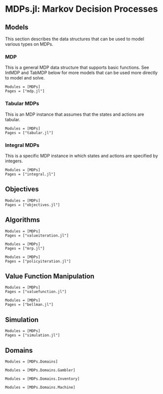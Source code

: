 MDPs.jl: Markov Decision Processes
==================================

## Models

This section describes the data structures that can be used to model various types on MDPs.

### MDP

This is a general MDP data structure that supports basic functions. See IntMDP and TabMDP below for more models that can be used more directly to model and solve.

```@autodocs
Modules = [MDPs]
Pages = ["mdp.jl"]
```

### Tabular MDPs

This is an MDP instance that assumes that the states and actions are tabular. 

```@autodocs
Modules = [MDPs]
Pages = ["tabular.jl"]
```

### Integral MDPs

This is a specific MDP instance in which states and actions are specified by integers. 

```@autodocs
Modules = [MDPs]
Pages = ["integral.jl"]
```

## Objectives


```@autodocs
Modules = [MDPs]
Pages = ["objectives.jl"]
```

## Algorithms

```@autodocs
Modules = [MDPs]
Pages = ["valueiteration.jl"]
```

```@autodocs
Modules = [MDPs]
Pages = ["mrp.jl"]
```

```@autodocs
Modules = [MDPs]
Pages = ["policyiteration.jl"]
```
## Value Function Manipulation

```@autodocs
Modules = [MDPs]
Pages = ["valuefunction.jl"]
```

```@autodocs
Modules = [MDPs]
Pages = ["bellman.jl"]
```

## Simulation


```@autodocs
Modules = [MDPs]
Pages = ["simulation.jl"]
```

## Domains


```@autodocs
Modules = [MDPs.Domains]
```

```@autodocs
Modules = [MDPs.Domains.Gambler]
```


```@autodocs
Modules = [MDPs.Domains.Inventory]
```

```@autodocs
Modules = [MDPs.Domains.Machine]
```
